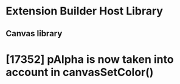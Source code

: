 # Extension Builder Host Library
## Canvas library

# [17352]  pAlpha is now taken into account in canvasSetColor()
